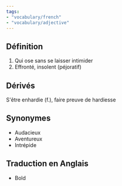 ```yaml
---
tags:
- "vocabulary/french"
- "vocabulary/adjective"
---
```


## Définition
1. Qui ose sans se laisser intimider
2. Effronté, insolent (péjoratif)

## Dérivés
S'être enhardie (f.), faire preuve de hardiesse

## Synonymes
- Audacieux
- Aventureux
- Intrépide

## Traduction en Anglais
- Bold
